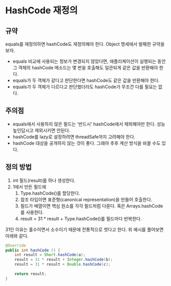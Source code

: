 # HashCode 재정의


## 규약

equals를 재정의하면 hashCode도 재정의해야 한다. Object 명세에서 발췌한 규약을 보자.

- equals 비교에 사용되는 정보가 변경되지 않았다면, 애플리케이션이 실행되는 동안 그 객체의 hashCode 메소드는 몇 번을 호출해도 일관되게 같은 값을 반환해야 한다.
- equals가 두 객체가 같다고 판단한다면 hashCode도 같은 값을 반환해야 한다.
- equals가 두 객체가 다르다고 판단했더라도 hashCode가 무조건 다를 필요는 없다.


## 주의점

- equals에서 사용하지 않은 필드는 '반드시' hashCode에서 제외해야만 한다. 성능 높인답시고 제외시키면 안된다.
- hashCode를 lazy로 설정하려면 threadSafe까지 고려해야 한다.
- hashCode 대상을 공개하지 않는 것이 좋다. 그래야 추후 계산 방식을 바꿀 수도 있다.

## 정의 방법

1. int 필드(result)를 하나 생성한다.
2. 1에서 만든 필드에
   1. Type.hashCode()를 할당한다.
   2. 참조 타입이면 표준형(canonical representation)을 만들어 호출한다.
   3. 필드가 배열이면 핵심 원소를 각각 필드처럼 다룬다. 혹은 Arrays.hashCode를 사용한다.
   4. result = 31 * result + Type.hashCode()를 필드마다 반복한다.

31인 이유는 홀수이면서 소수이기 때문에 전통적으로 썻다고 한다. 위 예시를 풀어보면 아래와 같다.

```java
@Override
public int hashCode () {
    int result = Short.hashCode(a);
    result = 31 * result + Integer.hashCode(b);
    result = 31 * result + Double.hashCode(c);
    
    return result;
}
```